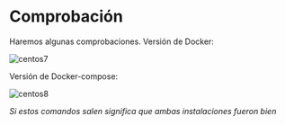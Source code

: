 # Comprobación
Haremos algunas comprobaciones.
Versión de Docker:

![centos7](https://i.ibb.co/mh0f4Dh/centos8.png)

Versión de Docker-compose:

![centos8](https://i.ibb.co/gwgjk30/centos7.png)

*Si estos comandos salen significa que ambas instalaciones fueron bien*
